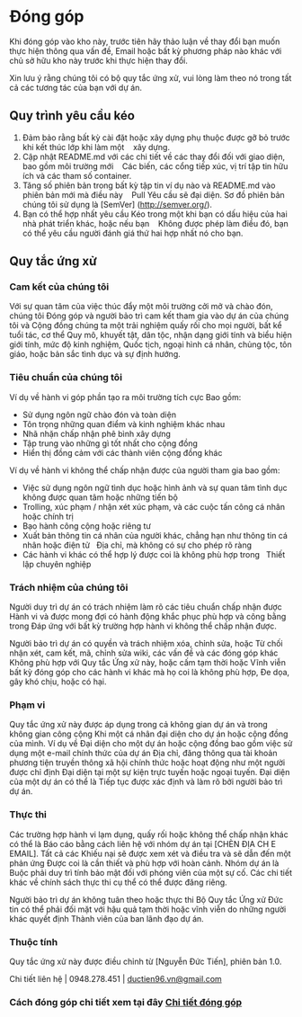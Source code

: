 # Đóng góp

Khi đóng góp vào kho này, trước tiên hãy thảo luận về thay đổi bạn muốn thực hiện thông qua vấn đề,
Email hoặc bất kỳ phương pháp nào khác với chủ sở hữu kho này trước khi thực hiện thay đổi.

Xin lưu ý rằng chúng tôi có bộ quy tắc ứng xử, vui lòng làm theo nó trong tất cả các tương tác của bạn với dự án.

## Quy trình yêu cầu kéo

1. Đảm bảo rằng bất kỳ cài đặt hoặc xây dựng phụ thuộc được gỡ bỏ trước khi kết thúc lớp khi làm một
   xây dựng.
2. Cập nhật README.md với các chi tiết về các thay đổi đối với giao diện, bao gồm môi trường mới
   Các biến, các cổng tiếp xúc, vị trí tập tin hữu ích và các tham số container.
3. Tăng số phiên bản trong bất kỳ tập tin ví dụ nào và README.md vào phiên bản mới mà điều này
   Pull Yêu cầu sẽ đại diện. Sơ đồ phiên bản chúng tôi sử dụng là [SemVer] (http://semver.org/).
4. Bạn có thể hợp nhất yêu cầu Kéo trong một khi bạn có dấu hiệu của hai nhà phát triển khác, hoặc nếu bạn
   Không được phép làm điều đó, bạn có thể yêu cầu người đánh giá thứ hai hợp nhất nó cho bạn.

## Quy tắc ứng xử

### Cam kết của chúng tôi

Với sự quan tâm của việc thúc đẩy một môi trường cởi mở và chào đón, chúng tôi
Đóng góp và người bảo trì cam kết tham gia vào dự án của chúng tôi và
Cộng đồng chúng ta một trải nghiệm quấy rối cho mọi người, bất kể tuổi tác, cơ thể
Quy mô, khuyết tật, dân tộc, nhận dạng giới tính và biểu hiện giới tính, mức độ kinh nghiệm,
Quốc tịch, ngoại hình cá nhân, chủng tộc, tôn giáo, hoặc bản sắc tình dục và
sự định hướng.

### Tiêu chuẩn của chúng tôi

Ví dụ về hành vi góp phần tạo ra môi trường tích cực
Bao gồm:

* Sử dụng ngôn ngữ chào đón và toàn diện
* Tôn trọng những quan điểm và kinh nghiệm khác nhau
* Nhã nhặn chấp nhận phê bình xây dựng
* Tập trung vào những gì tốt nhất cho cộng đồng
* Hiển thị đồng cảm với các thành viên cộng đồng khác

Ví dụ về hành vi không thể chấp nhận được của người tham gia bao gồm:

* Việc sử dụng ngôn ngữ tình dục hoặc hình ảnh và sự quan tâm tình dục không được quan tâm hoặc
những tiến bộ
* Trolling, xúc phạm / nhận xét xúc phạm, và các cuộc tấn công cá nhân hoặc chính trị
* Bạo hành công cộng hoặc riêng tư
* Xuất bản thông tin cá nhân của người khác, chẳng hạn như thông tin cá nhân hoặc điện tử
  Địa chỉ, mà không có sự cho phép rõ ràng
* Các hành vi khác có thể hợp lý được coi là không phù hợp trong
  Thiết lập chuyên nghiệp

### Trách nhiệm của chúng tôi

Người duy trì dự án có trách nhiệm làm rõ các tiêu chuẩn chấp nhận được
Hành vi và được mong đợi có hành động khắc phục phù hợp và công bằng trong
Đáp ứng với bất kỳ trường hợp hành vi không thể chấp nhận được.

Người bảo trì dự án có quyền và trách nhiệm xóa, chỉnh sửa, hoặc
Từ chối nhận xét, cam kết, mã, chỉnh sửa wiki, các vấn đề và các đóng góp khác
Không phù hợp với Quy tắc Ứng xử này, hoặc cấm tạm thời hoặc
Vĩnh viễn bất kỳ đóng góp cho các hành vi khác mà họ coi là không phù hợp,
Đe dọa, gây khó chịu, hoặc có hại.

### Phạm vi

Quy tắc ứng xử này được áp dụng trong cả không gian dự án và trong không gian công cộng
Khi một cá nhân đại diện cho dự án hoặc cộng đồng của mình. Ví dụ về
Đại diện cho một dự án hoặc cộng đồng bao gồm việc sử dụng một e-mail chính thức của dự án
Địa chỉ, đăng thông qua tài khoản phương tiện truyền thông xã hội chính thức hoặc hoạt động như một người được chỉ định
Đại diện tại một sự kiện trực tuyến hoặc ngoại tuyến. Đại diện của một dự án có thể là
Tiếp tục được xác định và làm rõ bởi người bảo trì dự án.

### Thực thi

Các trường hợp hành vi lạm dụng, quấy rối hoặc không thể chấp nhận khác có thể là
Báo cáo bằng cách liên hệ với nhóm dự án tại [CHÈN ĐỊA CH E EMAIL]. Tất cả các
Khiếu nại sẽ được xem xét và điều tra và sẽ dẫn đến một phản ứng
Được coi là cần thiết và phù hợp với hoàn cảnh. Nhóm dự án là
Buộc phải duy trì tính bảo mật đối với phóng viên của một sự cố.
Các chi tiết khác về chính sách thực thi cụ thể có thể được đăng riêng.

Người bảo trì dự án không tuân theo hoặc thực thi Bộ Quy tắc Ứng xử
Đức tin có thể phải đối mặt với hậu quả tạm thời hoặc vĩnh viễn do những người khác quyết định
Thành viên của ban lãnh đạo dự án.


### Thuộc tính

Quy tắc ứng xử này được điều chỉnh từ [Nguyễn Đức Tiến], phiên bản 1.0. 

Chi tiết liên hệ | 0948.278.451 | ductien96.vn@gmail.com 
### Cách đóng góp chi tiết xem tại đây [Chi tiết đóng góp](https://github.com/TeamworkTCU/4305-FOSSD-Project/blob/master/Documents/CachDongGop.md)

